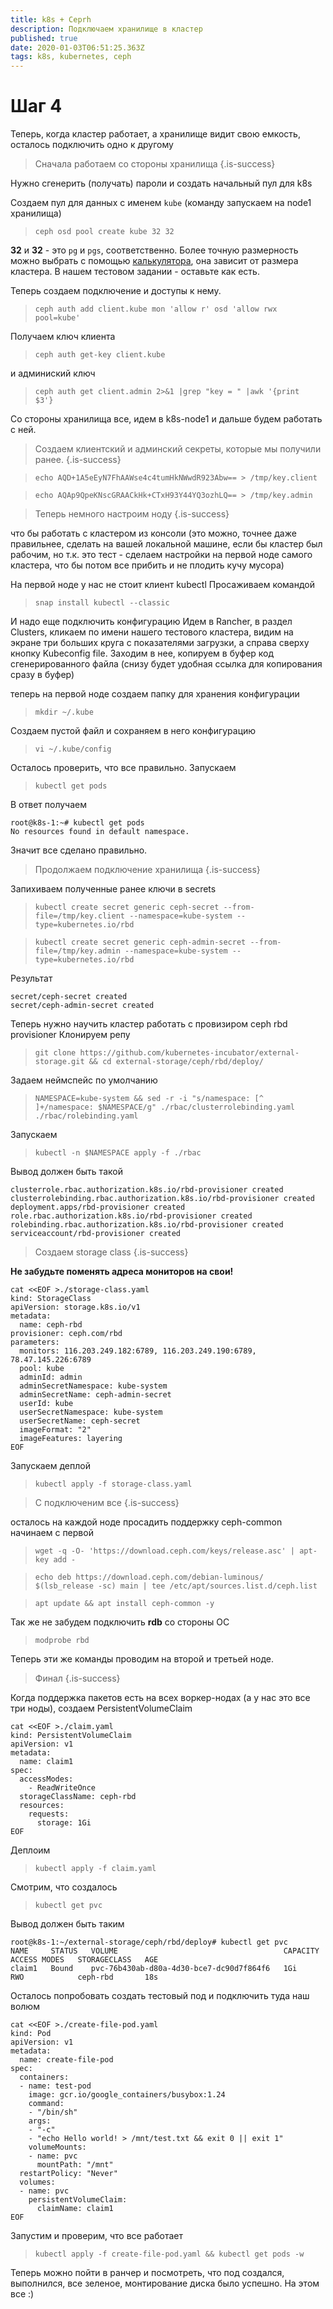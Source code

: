 ```yaml
---
title: k8s + Ceprh
description: Подключаем хранилище в кластер
published: true
date: 2020-01-03T06:51:25.363Z
tags: k8s, kubernetes, ceph
---
```


# Шаг 4
Теперь, когда кластер работает, а хранилище видит свою емкость, осталось подключить одно к другому

> Сначала работаем со стороны хранилища
{.is-success}

Нужно сгенерить (получать) пароли и создать начальный пул для k8s

Создаем пул для данных с именем `kube` (команду запускаем на node1 хранилища)

> `ceph osd pool create kube 32 32`

**32** и **32** - это `pg` и `pgs`, соответственно. Более точную размерность можно выбрать с помощью [калькулятора](https://ceph.io/pgcalc/), она зависит от размера кластера. В нашем тестовом задании - оставьте как есть.

Теперь создаем подключение и доступы к нему.

> `ceph auth add client.kube mon 'allow r' osd 'allow rwx pool=kube'`

Получаем ключ клиента

> `ceph auth get-key client.kube`

и админиский ключ

> `ceph auth get client.admin 2>&1 |grep "key = " |awk '{print  $3'}`

Со стороны хранилища все, идем в k8s-node1 и дальше будем работать с ней.

> Создаем клиентский и админский секреты, которые мы получили ранее.
{.is-success}


> `echo AQD+1A5eEyN7FhAAWse4c4tumHkNWwdR923Abw== > /tmp/key.client`

> `echo AQAp9QpeKNscGRAACkHk+CTxH93Y44YQ3ozhLQ== > /tmp/key.admin`

> Теперь немного настроим ноду
{.is-success}

что бы работать с кластером из консоли (это можно, точнее даже правильнее, сделать на вашей локальной машине, если бы кластер был рабочим, но т.к. это тест - сделаем настройки на первой ноде самого кластера, что бы потом все прибить и не плодить кучу мусора)

На первой ноде у нас не стоит клиент kubectl
Просаживаем командой

> `snap install kubectl --classic`

И надо еще подключить конфигурацию
Идем в Rancher, в раздел Clusters, кликаем по имени нашего тестового кластера, видим на экране три больших круга с показателями загрузки, а справа сверху кнопку Kubeconfig file. 
Заходим в нее, копируем в буфер код сгенерированного файла (снизу будет удобная ссылка для копирования сразу в буфер)

теперь на первой ноде создаем папку для хранения конфигурации

> `mkdir ~/.kube`

Создаем пустой файл и сохраняем в него конфигурацию

> `vi ~/.kube/config`

Осталось проверить, что все правильно.
Запускаем 

> `kubectl get pods`

В ответ получаем 

```
root@k8s-1:~# kubectl get pods
No resources found in default namespace.
```

Значит все сделано правильно.

> Продолжаем подключение хранилища
{.is-success}

Запихиваем полученные ранее ключи в secrets

> `kubectl create secret generic ceph-secret --from-file=/tmp/key.client --namespace=kube-system --type=kubernetes.io/rbd`

> `kubectl create secret generic ceph-admin-secret --from-file=/tmp/key.admin --namespace=kube-system --type=kubernetes.io/rbd`

Результат
```
secret/ceph-secret created
secret/ceph-admin-secret created
```

Теперь нужно научить кластер работать с провизиром ceph rbd provisioner
Клонируем репу

> `git clone https://github.com/kubernetes-incubator/external-storage.git && cd external-storage/ceph/rbd/deploy/`

Задаем неймспейс по умолчанию

> `NAMESPACE=kube-system && sed -r -i "s/namespace: [^ ]+/namespace: $NAMESPACE/g" ./rbac/clusterrolebinding.yaml ./rbac/rolebinding.yaml`

Запускаем

> `kubectl -n $NAMESPACE apply -f ./rbac`

Вывод должен быть такой
```
clusterrole.rbac.authorization.k8s.io/rbd-provisioner created
clusterrolebinding.rbac.authorization.k8s.io/rbd-provisioner created
deployment.apps/rbd-provisioner created
role.rbac.authorization.k8s.io/rbd-provisioner created
rolebinding.rbac.authorization.k8s.io/rbd-provisioner created
serviceaccount/rbd-provisioner created
```

> Создаем storage class
{.is-success}

**Не забудьте поменять адреса мониторов на свои!**

```
cat <<EOF >./storage-class.yaml
kind: StorageClass
apiVersion: storage.k8s.io/v1
metadata:
  name: ceph-rbd
provisioner: ceph.com/rbd
parameters:
  monitors: 116.203.249.182:6789, 116.203.249.190:6789, 78.47.145.226:6789
  pool: kube
  adminId: admin
  adminSecretNamespace: kube-system
  adminSecretName: ceph-admin-secret
  userId: kube
  userSecretNamespace: kube-system
  userSecretName: ceph-secret
  imageFormat: "2"
  imageFeatures: layering
EOF
```

Запускаем деплой

> `kubectl apply -f storage-class.yaml`


> С подключеним все
{.is-success}

осталось на каждой ноде просадить поддержку ceph-common
начинаем с первой

> `wget -q -O- 'https://download.ceph.com/keys/release.asc' | apt-key add -`

> `echo deb https://download.ceph.com/debian-luminous/ $(lsb_release -sc) main | tee /etc/apt/sources.list.d/ceph.list`

> `apt update && apt install ceph-common -y`

Так же не забудем подключить **rdb** со стороны ОС

> `modprobe rbd`

Теперь эти же команды проводим на второй и третьей ноде.

> Финал
{.is-success}

Когда поддержка пакетов есть на всех воркер-нодах (а у нас это все три ноды), создаем PersistentVolumeClaim

```
cat <<EOF >./claim.yaml
kind: PersistentVolumeClaim
apiVersion: v1
metadata:
  name: claim1
spec:
  accessModes:
    - ReadWriteOnce
  storageClassName: ceph-rbd
  resources:
    requests:
      storage: 1Gi
EOF
``` 

Деплоим

> `kubectl apply -f claim.yaml`

Смотрим, что создалось

> `kubectl get pvc`

Вывод должен быть таким

```
root@k8s-1:~/external-storage/ceph/rbd/deploy# kubectl get pvc
NAME     STATUS   VOLUME                                     CAPACITY   ACCESS MODES   STORAGECLASS   AGE
claim1   Bound    pvc-76b430ab-d80a-4d30-bce7-dc90d7f864f6   1Gi        RWO            ceph-rbd       18s
```

Осталось попробовать создать тестовый под и подключить туда наш волюм

```
cat <<EOF >./create-file-pod.yaml
kind: Pod
apiVersion: v1
metadata:
  name: create-file-pod
spec:
  containers:
  - name: test-pod
    image: gcr.io/google_containers/busybox:1.24
    command:
    - "/bin/sh"
    args:
    - "-c"
    - "echo Hello world! > /mnt/test.txt && exit 0 || exit 1"
    volumeMounts:
    - name: pvc
      mountPath: "/mnt"
  restartPolicy: "Never"
  volumes:
  - name: pvc
    persistentVolumeClaim:
      claimName: claim1
EOF
```

Запустим и проверим, что все работает

> `kubectl apply -f create-file-pod.yaml && kubectl get pods -w`

Теперь можно пойти в ранчер и посмотреть, что под создался, выполнился, все зеленое, монтирование диска было успешно.
На этом все :)